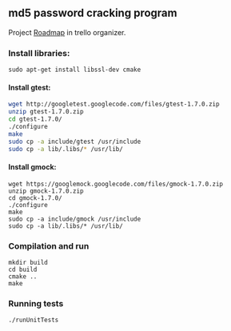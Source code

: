 ## md5 password cracking program

Project [Roadmap](https://trello.com/b/90Fdom47/md5passwrodcracker) in trello organizer.

### Install libraries:
```
sudo apt-get install libssl-dev cmake 
```

#### Install gtest:
```bash
wget http://googletest.googlecode.com/files/gtest-1.7.0.zip
unzip gtest-1.7.0.zip
cd gtest-1.7.0/
./configure
make
sudo cp -a include/gtest /usr/include
sudo cp -a lib/.libs/* /usr/lib/
```
#### Install gmock:
```
wget https://googlemock.googlecode.com/files/gmock-1.7.0.zip
unzip gmock-1.7.0.zip 
cd gmock-1.7.0/
./configure
make
sudo cp -a include/gmock /usr/include
sudo cp -a lib/.libs/* /usr/lib/
```

### Compilation and run
```
mkdir build
cd build
cmake ..
make
```

### Running tests
```
./runUnitTests
```
